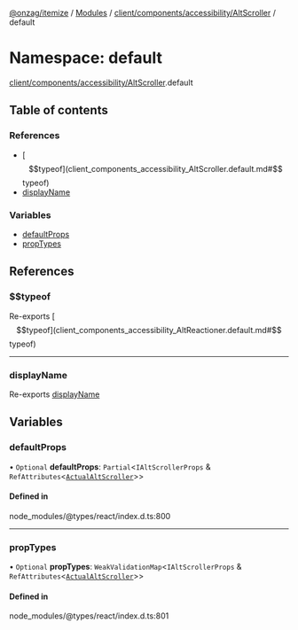[@onzag/itemize](../README.md) / [Modules](../modules.md) / [client/components/accessibility/AltScroller](client_components_accessibility_AltScroller.md) / default

# Namespace: default

[client/components/accessibility/AltScroller](client_components_accessibility_AltScroller.md).default

## Table of contents

### References

- [$$typeof](client_components_accessibility_AltScroller.default.md#$$typeof)
- [displayName](client_components_accessibility_AltScroller.default.md#displayname)

### Variables

- [defaultProps](client_components_accessibility_AltScroller.default.md#defaultprops)
- [propTypes](client_components_accessibility_AltScroller.default.md#proptypes)

## References

### $$typeof

Re-exports [$$typeof](client_components_accessibility_AltReactioner.default.md#$$typeof)

___

### displayName

Re-exports [displayName](client_components_accessibility_AltReactioner.default.md#displayname)

## Variables

### defaultProps

• `Optional` **defaultProps**: `Partial`\<`IAltScrollerProps` & `RefAttributes`\<[`ActualAltScroller`](../classes/client_components_accessibility_AltScroller.ActualAltScroller.md)\>\>

#### Defined in

node_modules/@types/react/index.d.ts:800

___

### propTypes

• `Optional` **propTypes**: `WeakValidationMap`\<`IAltScrollerProps` & `RefAttributes`\<[`ActualAltScroller`](../classes/client_components_accessibility_AltScroller.ActualAltScroller.md)\>\>

#### Defined in

node_modules/@types/react/index.d.ts:801
